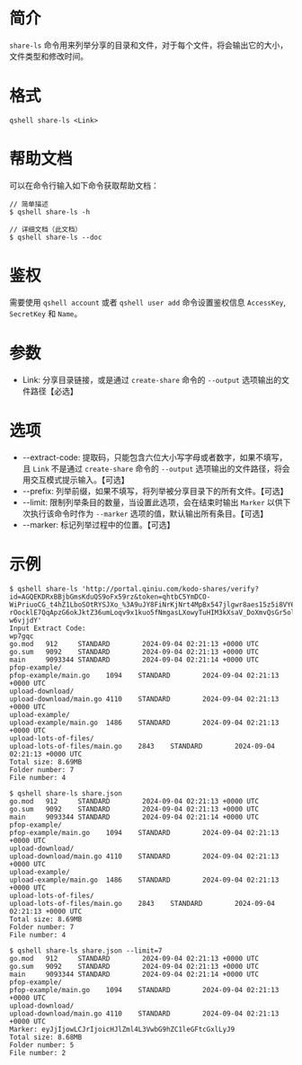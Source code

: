 # 简介
`share-ls` 命令用来列举分享的目录和文件，对于每个文件，将会输出它的大小，文件类型和修改时间。

# 格式
```
qshell share-ls <Link>
```

# 帮助文档
可以在命令行输入如下命令获取帮助文档：
```
// 简单描述
$ qshell share-ls -h

// 详细文档（此文档）
$ qshell share-ls --doc
```

# 鉴权
需要使用 `qshell account` 或者 `qshell user add` 命令设置鉴权信息 `AccessKey`, `SecretKey` 和 `Name`。

# 参数
- Link: 分享目录链接，或是通过 `create-share` 命令的 `--output` 选项输出的文件路径【必选】

# 选项
- --extract-code: 提取码，只能包含六位大小写字母或者数字，如果不填写，且 `Link` 不是通过 `create-share` 命令的 `--output` 选项输出的文件路径，将会用交互模式提示输入。【可选】
- --prefix: 列举前缀，如果不填写，将列举被分享目录下的所有文件。【可选】
- --limit: 限制列举条目的数量，当设置此选项，会在结束时输出 `Marker` 以供下次执行该命令时作为 `--marker` 选项的值，默认输出所有条目。【可选】
- --marker: 标记列举过程中的位置。【可选】

# 示例
```
$ qshell share-ls 'http://portal.qiniu.com/kodo-shares/verify?id=AGQEKDRxBBjbGmsKduQS9oFx59rz&token=qhtbC5YmDCO-WiPriuoCG_t4hZ1LboSOtRYSJXo_%3A9uJY8FiNrKjNrt4MpBx547jlgwr8aes15z5i8VY6l5SU6ga2IKWDBSGTv1jo-rOocklE7QqApzG6okJktZ36umLoqv9x1kuo5fNmgasLXowyTuHIM3kXsaV_DoXmvQsGr5ol6j4RtrmLcKdtXhpkGH8MfSjEgRV91Bx_Q_mSwpJ1028p8yZCSad_QOu_kSPxzeLZmWlUpAtO2oEXdbMTBxhTCH_3awCgqkgoogi0FQGP4zHxeFr0n3vj69DpmWqe6DiYbYLivCuU0kOF5Khv4I6-w6vjjdY'
Input Extract Code:
wp7gqc
go.mod   912     STANDARD        2024-09-04 02:21:13 +0000 UTC
go.sum   9092    STANDARD        2024-09-04 02:21:13 +0000 UTC
main     9093344 STANDARD        2024-09-04 02:21:14 +0000 UTC
pfop-example/
pfop-example/main.go    1094    STANDARD        2024-09-04 02:21:13 +0000 UTC
upload-download/
upload-download/main.go 4110    STANDARD        2024-09-04 02:21:13 +0000 UTC
upload-example/
upload-example/main.go  1486    STANDARD        2024-09-04 02:21:13 +0000 UTC
upload-lots-of-files/
upload-lots-of-files/main.go    2843    STANDARD        2024-09-04 02:21:13 +0000 UTC
Total size: 8.69MB
Folder number: 7
File number: 4

$ qshell share-ls share.json
go.mod   912     STANDARD        2024-09-04 02:21:13 +0000 UTC
go.sum   9092    STANDARD        2024-09-04 02:21:13 +0000 UTC
main     9093344 STANDARD        2024-09-04 02:21:14 +0000 UTC
pfop-example/
pfop-example/main.go    1094    STANDARD        2024-09-04 02:21:13 +0000 UTC
upload-download/
upload-download/main.go 4110    STANDARD        2024-09-04 02:21:13 +0000 UTC
upload-example/
upload-example/main.go  1486    STANDARD        2024-09-04 02:21:13 +0000 UTC
upload-lots-of-files/
upload-lots-of-files/main.go    2843    STANDARD        2024-09-04 02:21:13 +0000 UTC
Total size: 8.69MB
Folder number: 7
File number: 4

$ qshell share-ls share.json --limit=7
go.mod   912     STANDARD        2024-09-04 02:21:13 +0000 UTC
go.sum   9092    STANDARD        2024-09-04 02:21:13 +0000 UTC
main     9093344 STANDARD        2024-09-04 02:21:14 +0000 UTC
pfop-example/
pfop-example/main.go    1094    STANDARD        2024-09-04 02:21:13 +0000 UTC
upload-download/
upload-download/main.go 4110    STANDARD        2024-09-04 02:21:13 +0000 UTC
Marker: eyJjIjowLCJrIjoicHJlZml4L3VwbG9hZC1leGFtcGxlLyJ9
Total size: 8.68MB
Folder number: 5
File number: 2
```

